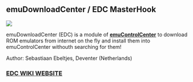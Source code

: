## emuDownloadCenter / EDC MasterHook

![](https://raw.githubusercontent.com/wiki/PhoenixInteractiveNL/edc-masterhook/images/edc-banner-small.jpg)

emuDownloadCenter (EDC) is a module of [**emuControlCenter**](https://github.com/PhoenixInteractiveNL/emuControlCenter/wiki) to download ROM emulators from internet on the fly and install them into emuControlCenter withouth searching for them!

Author: Sebastiaan Ebeltjes, Deventer (Netherlands)

### [**EDC WIKI WEBSITE**](https://github.com/PhoenixInteractiveNL/edc-masterhook/wiki)


